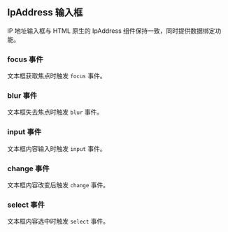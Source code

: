 <div class="demo-header">
<p class="overviewicon">
  <span class="wapi-form-ipaddress"/>
</p>

## IpAddress 输入框

<nova-uxlink widget-name="IpAddress"></nova-uxlink>

IP 地址输入框与 HTML 原生的 IpAddress 组件保持一致，同时提供数据绑定功能。
</div>

### focus 事件

文本框获取焦点时触发 `focus` 事件。

<nova-demo-view link="ip-address/focus"></nova-demo-view>

### blur 事件

文本框失去焦点时触发 `blur` 事件。

<nova-demo-view link="ip-address/blur"></nova-demo-view>

### input 事件

文本框内容输入时触发 `input` 事件。

<nova-demo-view link="ip-address/input"></nova-demo-view>

### change 事件

文本框内容改变后触发 `change` 事件。

<nova-demo-view link="ip-address/change"></nova-demo-view>

### select 事件

文本框内容选中时触发 `select` 事件。

<nova-demo-view link="ip-address/select"></nova-demo-view>

<br>
